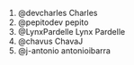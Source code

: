 1. @devcharles Charles
2. @pepitodev pepito
3. @LynxPardelle Lynx Pardelle
4. @chavus ChavaJ
5. @j-antonio antonioibarra
